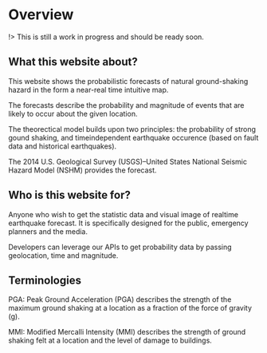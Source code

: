 
# Overview 

!> This is still a work in progress and should be ready soon.



## What this website about?

This website shows the probabilistic forecasts of natural ground-shaking hazard in the form a near-real time intuitive map. 

The forecasts describe the probability and magnitude of events that are likely to occur about the given location. 

The theorectical model builds upon two principles: the probability of strong gound shaking, and timeindependent earthquake occurence (based on fault data and historical earthquakes).

The 2014 U.S. Geological Survey (USGS)–United States National Seismic Hazard Model (NSHM) provides the forecast.

## Who is this website for?
Anyone who wish to get the statistic data and visual image of realtime earthquake forecast. It is specifically designed for the public, emergency planners and the media.

Developers can leverage our APIs to get probability data by passing geolocation, time and magnitude.

## Terminologies

PGA: Peak Ground Acceleration (PGA) describes the strength of the
maximum ground shaking at a location as a fraction of the force of
gravity (g).

MMI: Modified Mercalli Intensity (MMI) describes the strength of
ground shaking felt at a location and the level of damage to buildings.